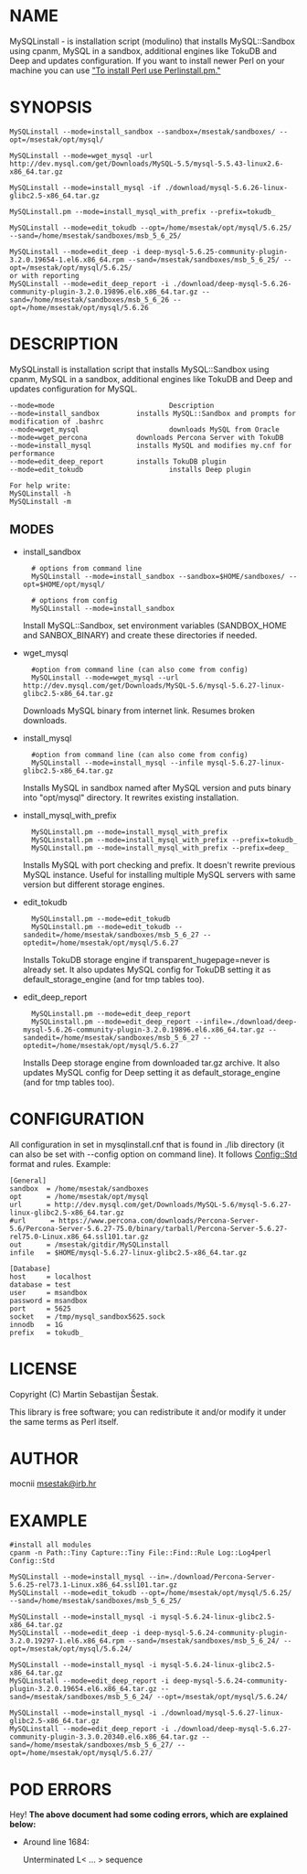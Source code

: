 # NAME

MySQLinstall - is installation script (modulino) that installs MySQL::Sandbox using cpanm, MySQL in a sandbox, additional engines like TokuDB and Deep and updates configuration. If you want to install newer Perl on your machine you can use ["To install Perl use Perlinstall.pm."](#to-install-perl-use-perlinstall-pm)

# SYNOPSIS

    MySQLinstall --mode=install_sandbox --sandbox=/msestak/sandboxes/ --opt=/msestak/opt/mysql/

    MySQLinstall --mode=wget_mysql -url http://dev.mysql.com/get/Downloads/MySQL-5.5/mysql-5.5.43-linux2.6-x86_64.tar.gz

    MySQLinstall --mode=install_mysql -if ./download/mysql-5.6.26-linux-glibc2.5-x86_64.tar.gz

    MySQLinstall.pm --mode=install_mysql_with_prefix --prefix=tokudb_

    MySQLinstall --mode=edit_tokudb --opt=/home/msestak/opt/mysql/5.6.25/ --sand=/home/msestak/sandboxes/msb_5_6_25/

    MySQLinstall --mode=edit_deep -i deep-mysql-5.6.25-community-plugin-3.2.0.19654-1.el6.x86_64.rpm --sand=/msestak/sandboxes/msb_5_6_25/ --opt=/msestak/opt/mysql/5.6.25/
    or with reporting
    MySQLinstall --mode=edit_deep_report -i ./download/deep-mysql-5.6.26-community-plugin-3.2.0.19896.el6.x86_64.tar.gz --sand=/home/msestak/sandboxes/msb_5_6_26 --opt=/home/msestak/opt/mysql/5.6.26

# DESCRIPTION

MySQLinstall is installation script that installs MySQL::Sandbox using cpanm, MySQL in a sandbox, additional engines like TokuDB and Deep and updates configuration for MySQL.

    --mode=mode                            Description
    --mode=install_sandbox         installs MySQL::Sandbox and prompts for modification of .bashrc
    --mode=wget_mysql                      downloads MySQL from Oracle
    --mode=wget_percona            downloads Percona Server with TokuDB
    --mode=install_mysql           installs MySQL and modifies my.cnf for performance
    --mode=edit_deep_report        installs TokuDB plugin
    --mode=edit_tokudb                     installs Deep plugin
    
    For help write:
    MySQLinstall -h
    MySQLinstall -m

## MODES

- install\_sandbox

        # options from command line
        MySQLinstall --mode=install_sandbox --sandbox=$HOME/sandboxes/ --opt=$HOME/opt/mysql/

        # options from config
        MySQLinstall --mode=install_sandbox

    Install MySQL::Sandbox, set environment variables (SANDBOX\_HOME and SANBOX\_BINARY) and create these directories if needed.

- wget\_mysql

        #option from command line (can also come from config)
        MySQLinstall --mode=wget_mysql --url http://dev.mysql.com/get/Downloads/MySQL-5.6/mysql-5.6.27-linux-glibc2.5-x86_64.tar.gz

    Downloads MySQL binary from internet link. Resumes broken downloads.

- install\_mysql

        #option from command line (can also come from config)
        MySQLinstall --mode=install_mysql --infile mysql-5.6.27-linux-glibc2.5-x86_64.tar.gz

    Installs MySQL in sandbox named after MySQL version and puts binary into "opt/mysql" directory. It rewrites existing installation.

- install\_mysql\_with\_prefix

        MySQLinstall.pm --mode=install_mysql_with_prefix
        MySQLinstall.pm --mode=install_mysql_with_prefix --prefix=tokudb_
        MySQLinstall.pm --mode=install_mysql_with_prefix --prefix=deep_

    Installs MySQL with port checking and prefix. It doesn't rewrite previous MySQL instance. Useful for installing multiple MySQL servers with same version but different storage engines.

- edit\_tokudb

        MySQLinstall.pm --mode=edit_tokudb
        MySQLinstall.pm --mode=edit_tokudb --sandedit=/home/msestak/sandboxes/msb_5_6_27 --optedit=/home/msestak/opt/mysql/5.6.27

    Installs TokuDB storage engine if transparent\_hugepage=never is already set. It also updates MySQL config for TokuDB setting it as default\_storage\_engine (and for tmp tables too).

- edit\_deep\_report

        MySQLinstall.pm --mode=edit_deep_report
        MySQLinstall.pm --mode=edit_deep_report --infile=./download/deep-mysql-5.6.26-community-plugin-3.2.0.19896.el6.x86_64.tar.gz --sandedit=/home/msestak/sandboxes/msb_5_6_27 --optedit=/home/msestak/opt/mysql/5.6.27

    Installs Deep storage engine from downloaded tar.gz archive. It also updates MySQL config for Deep setting it as default\_storage\_engine (and for tmp tables too).

# CONFIGURATION

All configuration in set in mysqlinstall.cnf that is found in ./lib directory (it can also be set with --config option on command line). It follows [Config::Std](https://metacpan.org/pod/Config::Std) format and rules.
Example:

    [General]
    sandbox  = /home/msestak/sandboxes
    opt      = /home/msestak/opt/mysql
    url      = http://dev.mysql.com/get/Downloads/MySQL-5.6/mysql-5.6.27-linux-glibc2.5-x86_64.tar.gz
    #url      = https://www.percona.com/downloads/Percona-Server-5.6/Percona-Server-5.6.27-75.0/binary/tarball/Percona-Server-5.6.27-rel75.0-Linux.x86_64.ssl101.tar.gz
    out      = /msestak/gitdir/MySQLinstall
    infile   = $HOME/mysql-5.6.27-linux-glibc2.5-x86_64.tar.gz
    
    [Database]
    host     = localhost
    database = test
    user     = msandbox
    password = msandbox
    port     = 5625
    socket   = /tmp/mysql_sandbox5625.sock
    innodb   = 1G
    prefix   = tokudb_

# LICENSE

Copyright (C) Martin Sebastijan Šestak.

This library is free software; you can redistribute it and/or modify
it under the same terms as Perl itself.

# AUTHOR

mocnii <msestak@irb.hr>

# EXAMPLE

    #install all modules
    cpanm -n Path::Tiny Capture::Tiny File::Find::Rule Log::Log4perl Config::Std

    MySQLinstall --mode=install_mysql --in=./download/Percona-Server-5.6.25-rel73.1-Linux.x86_64.ssl101.tar.gz
    MySQLinstall --mode=edit_tokudb --opt=/home/msestak/opt/mysql/5.6.25/ --sand=/home/msestak/sandboxes/msb_5_6_25/
    
    MySQLinstall --mode=install_mysql -i mysql-5.6.24-linux-glibc2.5-x86_64.tar.gz
    MySQLinstall --mode=edit_deep -i deep-mysql-5.6.24-community-plugin-3.2.0.19297-1.el6.x86_64.rpm --sand=/msestak/sandboxes/msb_5_6_24/ --opt=/msestak/opt/mysql/5.6.24/

    MySQLinstall --mode=install_mysql -i mysql-5.6.24-linux-glibc2.5-x86_64.tar.gz
    MySQLinstall --mode=edit_deep_report -i deep-mysql-5.6.24-community-plugin-3.2.0.19654.el6.x86_64.tar.gz --sand=/msestak/sandboxes/msb_5_6_24/ --opt=/msestak/opt/mysql/5.6.24/

    MySQLinstall --mode=install_mysql -i ./download/mysql-5.6.27-linux-glibc2.5-x86_64.tar.gz
    MySQLinstall --mode=edit_deep_report -i ./download/deep-mysql-5.6.27-community-plugin-3.3.0.20340.el6.x86_64.tar.gz --sand=/home/msestak/sandboxes/msb_5_6_27/ --opt=/home/msestak/opt/mysql/5.6.27/

# POD ERRORS

Hey! **The above document had some coding errors, which are explained below:**

- Around line 1684:

    Unterminated L< ... > sequence
